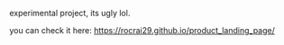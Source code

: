 experimental project, its ugly lol.

you can check it here:
https://rocrai29.github.io/product_landing_page/
